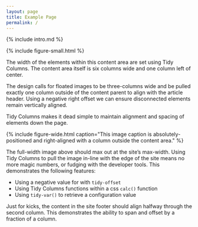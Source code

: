 ```yaml
---
layout: page
title: Example Page
permalink: /
---
```


{% include intro.md %}

{% include figure-small.html %}

The width of the elements within this content area are set using Tidy Columns. The content area itself is six columns wide and one column left of center.

The design calls for floated images to be three-columns wide and be pulled exactly one column outside of the content parent to align with the article header. Using a negative right offset we can ensure disconnected elements remain vertically aligned. 

Tidy Columns makes it dead simple to maintain alignment and spacing of elements down the page.

{% include figure-wide.html caption="This image caption is absolutely-positioned and right-aligned with a column outside the content area." %}

The full-width image above should max out at the site’s max-width. Using Tidy Columns to pull the image in-line with the edge of the site means no more magic numbers, or fudging with the developer tools. This demonstrates the following features:

- Using a negative value for with `tidy-offset`
- Using Tidy Columns functions within a css `calc()` function
- Using `tidy-var()` to retrieve a configuration value

Just for kicks, the content in the site footer should align halfway through the second column. This demonstrates the ability to span and offset by a fraction of a column.
